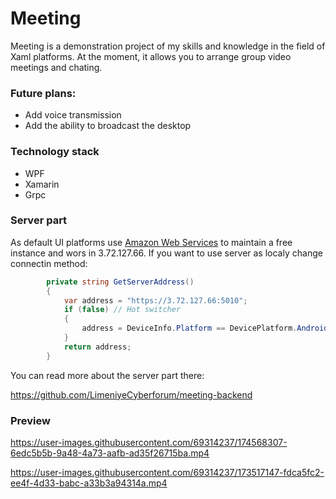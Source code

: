 # Meeting

Meeting is a demonstration project of my skills and knowledge in the field of Xaml platforms.
At the moment, it allows you to arrange group video meetings and chating.

### Future plans:
- Add voice transmission
- Add the ability to broadcast the desktop

### Technology stack

- WPF
- Xamarin
- Grpc

### Server part

As default UI platforms use [Amazon Web Services]([url](https://aws.amazon.com/)) to maintain a free instance and wors in 3.72.127.66.
If you want to use server as localy change connectin method:
```C#
        private string GetServerAddress()
        {
            var address = "https://3.72.127.66:5010";
            if (false) // Hot switcher
            {
                address = DeviceInfo.Platform == DevicePlatform.Android ? "https://10.0.2.2:5010" : "https://localhost:5010";
            }
            return address;
        }
```

You can read more about the server part there:

https://github.com/LimeniyeCyberforum/meeting-backend 

### Preview



https://user-images.githubusercontent.com/69314237/174568307-6edc5b5b-9a48-4a73-aafb-ad35f26715ba.mp4



https://user-images.githubusercontent.com/69314237/173517147-fdca5fc2-ee4f-4d33-babc-a33b3a94314a.mp4


